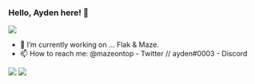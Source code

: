 ### Hello, Ayden here! 👋
<img src="https://camo.githubusercontent.com/95604fb0e202fbab149121b7c01d2705485917e3632433d10740f8235dd30fd4/68747470733a2f2f692e696d6775722e636f6d2f344d37495777502e676966">

 - 🔭 I’m currently working on ... Flak & Maze.
 - 📫 How to reach me: @mazeontop - Twitter // ayden#0003 - Discord
<img src="https://camo.githubusercontent.com/95604fb0e202fbab149121b7c01d2705485917e3632433d10740f8235dd30fd4/68747470733a2f2f692e696d6775722e636f6d2f344d37495777502e676966">
<img src="https://github-readme-stats.vercel.app/api?username=mazeontop&&show_icons=true&title_color=000000&icon_color=000000&text_color=000000&bg_color=FFFFFF">

